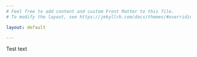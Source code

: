 ```yaml
---
# Feel free to add content and custom Front Matter to this file.
# To modify the layout, see https://jekyllrb.com/docs/themes/#overriding-theme-defaults

layout: default

---
```


Test text

<meta name="description" content="The official website of Lucas Zeiger, featuring projects, blog posts, and contact information.">
<meta name="keywords" content="Lucas Zeiger, personal website, projects, blog, portfolio">
<meta name="author" content="Lucas Zeiger">
